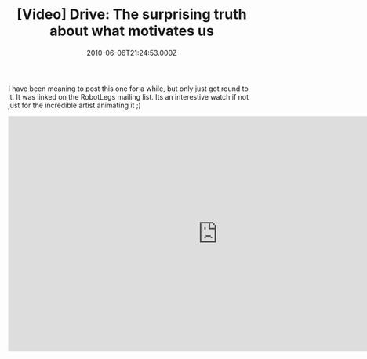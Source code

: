 ﻿---
coverImage: /images/fallback-post-header.png
date: '2010-06-06T21:24:53.000Z'
tags:
  - interesting
  - video
title: '[Video] Drive: The surprising truth about what motivates us'
oldUrl: /fun-amp-videos/video-drive-the-surprising-truth-about-what-motivates-us
---

I have been meaning to post this one for a while, but only just got round to it. It was linked on the RobotLegs mailing list. Its an interestive watch if not just for the incredible artist animating it ;)

<iframe width="853" height="480" src="https://www.youtube.com/embed/_BmHdTC36N4" frameborder="0" allow="accelerometer; autoplay; clipboard-write; encrypted-media; gyroscope; picture-in-picture"  allowfullscreen></iframe>
